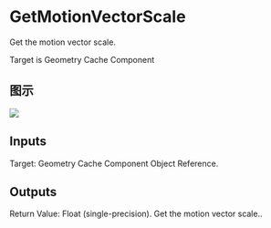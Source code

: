 # GetMotionVectorScale

Get the motion vector scale.

Target is Geometry Cache Component

## 图示

![]($-20221218-18235530.png)

## Inputs

Target: Geometry Cache Component Object Reference.  

## Outputs

Return Value: Float (single-precision). Get the motion vector scale..


